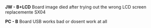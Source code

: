 **JW - B+LCD**
Board image died after trying out the wrong LCD screen replacemente SX04

**PC - B**
Board USB works bad or dosent work at all

